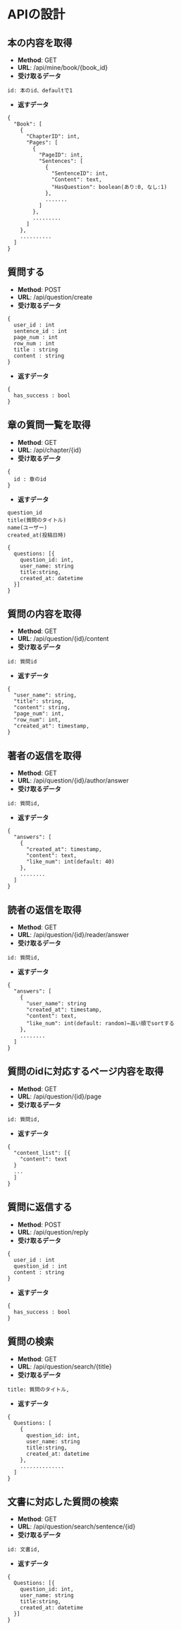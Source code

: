 # APIの設計
## 本の内容を取得
- **Method**: GET
- **URL**: /api/mine/book/{book_id}
- **受け取るデータ**
```
id: 本のid、defaultで1
```
- **返すデータ**
```
{
  "Book": [
    {
      "ChapterID": int,
      "Pages": [
        {
          "PageID": int,
          "Sentences": [
            {
              "SentenceID": int,
              "Content": text,
              "HasQuestion": boolean(あり:0, なし:1)
            },
            .......
          ]
        },
        .........
      ]
    },
    ..........
  ]
}
```

## 質問する
- **Method**: POST
- **URL**: /api/question/create
- **受け取るデータ**
```
{
  user_id : int
  sentence_id : int
  page_num : int
  row_num : int
  title : string
  content : string
}
```
- **返すデータ**
```
{
  has_success : bool
}

```

## 章の質問一覧を取得
- **Method**: GET
- **URL**: /api/chapter/{id}
- **受け取るデータ**
```
{
  id : 章のid
}
```
- **返すデータ**
```
question_id
title(質問のタイトル)
name(ユーザー)
created_at(投稿日時)

{
  questions: [{
    question_id: int,
    user_name: string
    title:string,
    created_at: datetime
  }]
}

```


## 質問の内容を取得
- **Method**: GET
- **URL**: /api/question/{id}/content
- **受け取るデータ**
```
id: 質問id
```
- **返すデータ**
```
{
  "user_name": string,
  "title": string,
  "content": string,
  "page_num": int,
  "row_num": int,
  "created_at": timestamp,
}
```

## 著者の返信を取得
- **Method**: GET
- **URL**: /api/question/{id}/author/answer
- **受け取るデータ**
```
id: 質問id,
```
- **返すデータ**
```
{
  "answers": [
    {
      "created_at": timestamp,
      "content": text,
      "like_num": int(default: 40)
    },
    ........
  ]
}
```

## 読者の返信を取得
- **Method**: GET
- **URL**: /api/question/{id}/reader/answer
- **受け取るデータ**
```
id: 質問id,
```
- **返すデータ**
```
{
  "answers": [
    {
      "user_name": string
      "created_at": timestamp,
      "content": text,
      "like_num": int(default: random)←高い順でsortする
    },
    ........
  ]
}
```

## 質問のidに対応するページ内容を取得
- **Method**: GET
- **URL**: /api/question/{id}/page
- **受け取るデータ**
```
id: 質問id,
```
- **返すデータ**
```
{
  "content_list": [{
    "content": text
  }
  ...
  ]
}
```

## 質問に返信する
- **Method**: POST
- **URL**: /api/question/reply
- **受け取るデータ**
```
{
  user_id : int
  question_id : int
  content : string
}
```
- **返すデータ**
```
{
  has_success : bool
}
```

## 質問の検索
- **Method**: GET
- **URL**: /api/question/search/{title}
- **受け取るデータ**
```
title: 質問のタイトル,
```
- **返すデータ**
```
{
  Questions: [
    {
      question_id: int,
      user_name: string
      title:string,
      created_at: datetime
    },
    ..............
  ]
}
```

## 文書に対応した質問の検索
- **Method**: GET
- **URL**: /api/question/search/sentence/{id}
- **受け取るデータ**
```
id: 文書id,
```
- **返すデータ**
```
{
  Questions: [{
    question_id: int,
    user_name: string
    title:string,
    created_at: datetime
  }]
}
```
